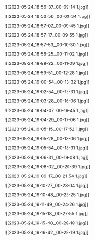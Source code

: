 ![[2023-05-24_18-56-37__00-09-14 1.jpg]]

![[2023-05-24_18-56-56__00-09-34 1.jpg]]

![[2023-05-24_18-57-07__00-09-45 1.jpg]]

![[2023-05-24_18-57-17__00-09-55 1.jpg]]

![[2023-05-24_18-57-53__00-10-30 1.jpg]]

![[2023-05-24_18-58-25__00-11-02 1.jpg]]

![[2023-05-24_18-58-32__00-11-09 1.jpg]]

![[2023-05-24_18-59-51__00-12-28 1.jpg]]

![[2023-05-24_19-00-54__00-13-32 1.jpg]]

![[2023-05-24_19-02-54__00-15-31 1.jpg]]

![[2023-05-24_19-03-28__00-16-06 1.jpg]]

![[2023-05-24_19-04-07__00-16-45 1.jpg]]

![[2023-05-24_19-04-29__00-17-06 1.jpg]]

![[2023-05-24_19-05-15__00-17-52 1.jpg]]

![[2023-05-24_19-05-28__00-18-06 1.jpg]]

![[2023-05-24_19-05-54__00-18-31 1.jpg]]

![[2023-05-24_19-06-31__00-19-08 1.jpg]]

![[2023-05-24_19-08-02__00-20-39 1.jpg]]

![[2023-05-24_19-09-17__00-21-54 1.jpg]]

![[2023-05-24_19-10-27__00-23-04 1.jpg]]

![[2023-05-24_19-10-48__00-23-25 1.jpg]]

![[2023-05-24_19-11-49__00-24-26 1.jpg]]

![[2023-05-24_19-15-18__00-27-55 1.jpg]]

![[2023-05-24_19-15-40__00-28-18 1.jpg]]

![[2023-05-24_19-16-42__00-29-19 1.jpg]]

